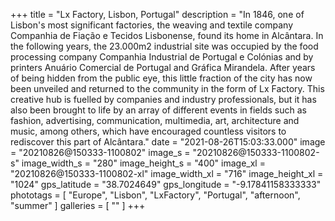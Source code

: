 +++
title = "Lx Factory, Lisbon, Portugal"
description = "In 1846, one of Lisbon's most significant factories, the weaving and textile company Companhia de Fiação e Tecidos Lisbonense, found its home in Alcântara. In the following years, the 23.000m2 industrial site was occupied by the food processing company Companhia Industrial de Portugal e Colónias and by printers Anuário Comercial de Portugal and Gráfica Mirandela. After years of being hidden from the public eye, this little fraction of the city has now been unveiled and returned to the community in the form of Lx Factory. This creative hub is fuelled by companies and industry professionals, but it has also been brought to life by an array of different events in fields such as fashion, advertising, communication, multimedia, art, architecture and music, among others, which have encouraged countless visitors to rediscover this part of Alcântara."
date = "2021-08-26T15:03:33.000"
image = "20210826@150333-1100802"
image_s = "20210826@150333-1100802-s"
image_width_s = "280"
image_height_s = "400"
image_xl = "20210826@150333-1100802-xl"
image_width_xl = "716"
image_height_xl = "1024"
gps_latitude = "38.7024649"
gps_longitude = "-9.17841158333333"
phototags = [ "Europe", "Lisbon", "LxFactory", "Portugal", "afternoon", "summer" ]
galleries = [ "" ]
+++
